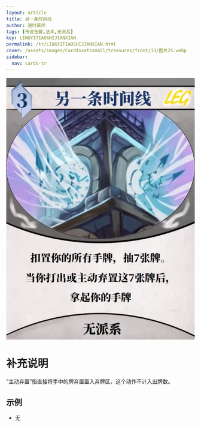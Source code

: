 ```yaml
---
layout: article
title: 另一条时间线
author: 逆时巫师
tags: [传说宝藏,法术,无派系]
key: LINGYITIAOSHIJIANXIAN
permalink: /tr/LINGYITIAOSHIJIANXIAN.html
cover: /assets/images/CardAssetssmall/treasures/front/33/图片25.webp
sidebar:
  nav: cards-tr
---
```

![](/assets/images/CardAssets/treasures/front/33/图片25.webp)

# 补充说明
“主动弃置”指直接将手中的牌弃置置入弃牌区，这个动作不计入出牌数。


## 示例
* 无